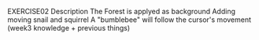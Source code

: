 EXERCISE02 Description
The Forest is applyed as background
Adding moving snail and squirrel
A "bumblebee" will follow the cursor's movement
(week3 knowledge + previous things)
